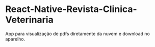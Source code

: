 # React-Native-Revista-Clinica-Veterinaria
App para visualização de pdfs diretamente da nuvem e download no aparelho.
